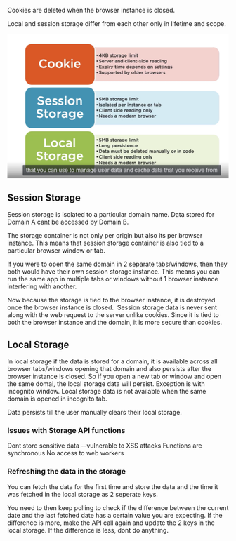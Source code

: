 Cookies are deleted when the browser instance is closed.

Local and session storage differ from each other only in lifetime and scope.

![Alt text](image.png)

## Session Storage

Session storage is isolated to a particular domain name. Data stored for Domain A cant be accessed by Domain B. 

The storage container is not only per origin but also its per browser instance. This means that session storage container is also tied to a particular browser window or tab.

If you were to open the same domain in 2 separate tabs/windows, then they both would have their own session storage instance. This means you can run the same app in multiple tabs or windows without 1 browser instance interfering with another. 

Now because the storage is tied to the browser instance, it is destroyed once the browser instance is closed. 
Session storage data is never sent along with the web request to the server unlike cookies. Since it is tied to both the browser instance and the domain, it is more secure than cookies.


## Local Storage

In local storage if the data is stored for a domain, it is available across all browser tabs/windows opening that domain and also persists after the browser instance is closed. So if you open a new tab or window and open the same domai, the local storage data will persist. Exception is with incognito window. Local storage data is not available when the same domain is opened in incognito tab.

Data persists till the user manually clears their local storage.

### Issues with Storage API functions

Dont store sensitive data --vulnerable to XSS attacks
Functions are synchronous
No access to web workers

### Refreshing the data in the storage

You can fetch the data for the first time and store the data and the time it was fetched in the local storage as
2 seperate keys.

You need to then keep polling to check if the difference between the current date and the last fetched date has
a certain value you are expecting.
If the difference is more, make the API call again and update the 2 keys in the local storage.
If the difference is less, dont do anything.